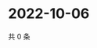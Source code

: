 # 2022-10-06

共 0 条

<!-- BEGIN WEIBO -->
<!-- 最后更新时间 Thu Oct 06 2022 13:34:17 GMT+0800 (China Standard Time) -->

<!-- END WEIBO -->
